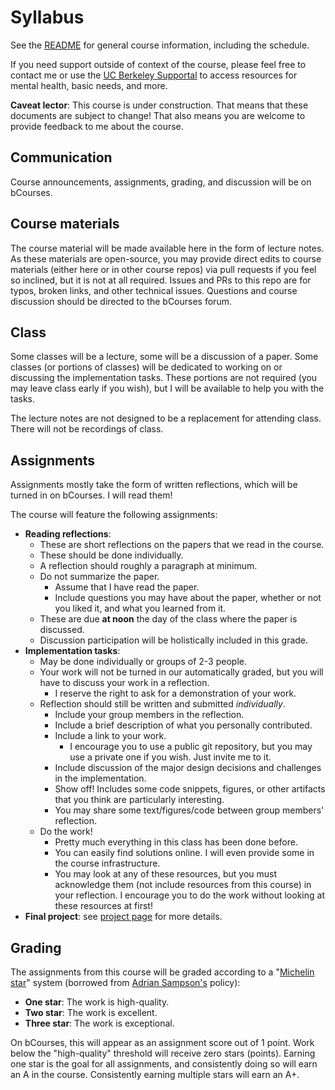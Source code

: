 # Syllabus

See the [README](README.md) for general course information, including the schedule.

If you need support outside of context of the course,
 please feel free to contact me 
 or use the [UC Berkeley Supportal](https://supportal.berkeley.edu/home)
 to access resources for mental health, basic needs, and more.

**Caveat lector**:
 This course is under construction.
 That means that these documents are subject to change!
 That also means you are welcome to provide feedback to me about the course.

## Communication

Course announcements, assignments, grading, and discussion will be on bCourses.

## Course materials

The course material will be made available here in the form of lecture notes.
As these materials are open-source,
 you may provide direct edits to course materials (either here or in other course repos)
 via pull requests if you feel so inclined, but it is not at all required.
Issues and PRs to this repo are for typos, broken links, and other technical issues.
Questions and course discussion should be directed to the bCourses forum.

## Class

Some classes will be a lecture, 
 some will be a discussion of a paper.
Some classes (or portions of classes) 
 will be dedicated to working on or discussing the implementation tasks.
These portions are not required (you may leave class early if you wish), 
 but I will be available to help you with the tasks.

The lecture notes are not designed to be a replacement for attending class.
There will not be recordings of class.

## Assignments

Assignments mostly take the form of written reflections, 
 which will be turned in on bCourses.
I will read them!

The course will feature the following assignments:
- **Reading reflections**:
  - These are short reflections on the papers that we read in the course.
  - These should be done individually.
  - A reflection should roughly a paragraph at minimum.
  - Do not summarize the paper.
    - Assume that I have read the paper.
    - Include questions you may have about the paper, 
        whether or not you liked it, 
        and what you learned from it.
  - These are due **at noon** the day of the class where the paper is discussed.
  - Discussion participation will be holistically included in this grade.
- **Implementation tasks**:
  - May be done individually or groups of 2-3 people.
  - Your work will not be turned in our automatically graded, 
    but you will have to discuss your work in a reflection.
    - I reserve the right to ask for a demonstration of your work.
  - Reflection should still be written and submitted _individually_.
    - Include your group members in the reflection.
    - Include a brief description of what you personally contributed.
    - Include a link to your work.
      - I encourage you to use a public git repository, 
        but you may use a private one if you wish. 
        Just invite me to it.
    - Include discussion of the major design decisions and challenges in the implementation.
    - Show off! Includes some code snippets, figures, or other artifacts that you think are particularly interesting.
    - You may share some text/figures/code between group members' reflection.
  - Do the work!
    - Pretty much everything in this class has been done before.
    - You can easily find solutions online. I will even provide some in the course infrastructure.
    - You may look at any of these resources, 
      but you must acknowledge them (not include resources from this course) in your reflection.
      I encourage you to do the work without looking at these resources at first!
- **Final project**: see [project page](project.md) for more details.

## Grading

The assignments from this course will be graded according to 
 a "[Michelin star](https://en.wikipedia.org/wiki/Michelin_Guide#Stars)" system
 (borrowed from [Adrian Sampson's](https://www.cs.cornell.edu/courses/cs6120/2023fa/syllabus/#grading) policy):
- **One star**: The work is high-quality.
- **Two star**: The work is excellent.
- **Three star**: The work is exceptional.

On bCourses, this will appear as an assignment score out of 1 point. 
Work below the "high-quality" threshold will receive zero stars (points).
Earning one star is the goal for all assignments, and consistently doing so will earn an A in the course.
Consistently earning multiple stars will earn an A+.
